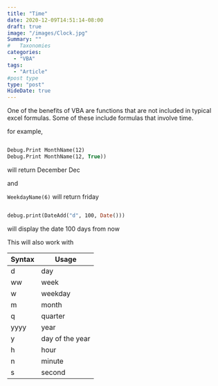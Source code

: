 ```yaml
---
title: "Time"
date: 2020-12-09T14:51:14-08:00
draft: true
image: "/images/Clock.jpg"
Summary: ""
#   Taxonomies
categories:
  - "VBA"
tags:
  - "Article"
#post type
type: "post"
HideDate: true
---
```


One of the benefits of VBA are functions that are not included in typical excel formulas. Some of these include formulas that involve time.

for example,

```vb

Debug.Print MonthName(12)
Debug.Print MonthName(12, True))

```

will return
December
Dec

and

`WeekdayName(6)`
will return friday

```vb

debug.print(DateAdd("d", 100, Date()))

```

will display the date 100 days from now

This will also work with

Syntax|Usage
-|-
d|day
ww|week
w|weekday
m|month
q|quarter
yyyy|year
y|day of the year
h|hour
n|minute
s|second
